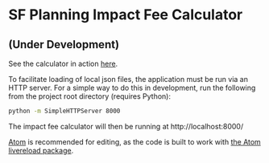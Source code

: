 # SF Planning Impact Fee Calculator

## (Under Development)

See the calculator in action [here](https://sfcpc.github.io/ifc/).

To facilitate loading of local json files, the application must be run via an HTTP server.  For a simple way to do this in development, run the following from the project root directory (requires Python):

```sh
python -m SimpleHTTPServer 8000
```

The impact fee calculator will then be running at http://localhost:8000/

[Atom](https://atom.io/) is recommended for editing, as the code is built to work with [the Atom livereload package](https://atom.io/packages/livereload).